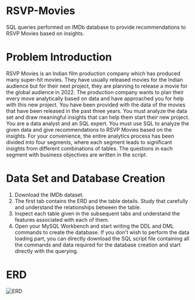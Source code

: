 # RSVP-Movies
SQL queries performed on IMDb database to provide recommendations to RSVP Movies based on insights.
# Problem Introduction
RSVP Movies is an Indian film production company which has produced many super-hit movies. They have usually released movies for the Indian audience but for their next project, they are planning to release a movie for the global audience in 2022.
The production company wants to plan their every move analytically based on data and have approached you for help with this new project. You have been provided with the data of the movies that have been released in the past three years. You must analyze the data set and draw meaningful insights that can help them start their new project.
You are a data analyst and an SQL expert. You must use SQL to analyze the given data and give recommendations to RSVP Movies based on the insights. For your convenience, the entire analytics process has been divided into four segments, where each segment leads to significant insights from different combinations of tables. The questions in each segment with business objectives are written in the script.
# Data Set and Database Creation
1) Download the IMDb dataset.
2) The first tab contains the ERD and the table details. Study that carefully and understand the relationships between the table.
3) Inspect each table given in the subsequent tabs and understand the features associated with each of them.
4) Open your MySQL Workbench and start writing the DDL and DML commands to create the database.
If you don't wish to perform the data loading part, you can directly download the SQL script file containing all the commands and data required for the database creation and start directly with the querying.
# ERD
![ERD](https://github.com/GarvitSuneja/RSVP/assets/28724131/1cadf028-1db4-4c34-bf9e-b3ea6c80b916)

